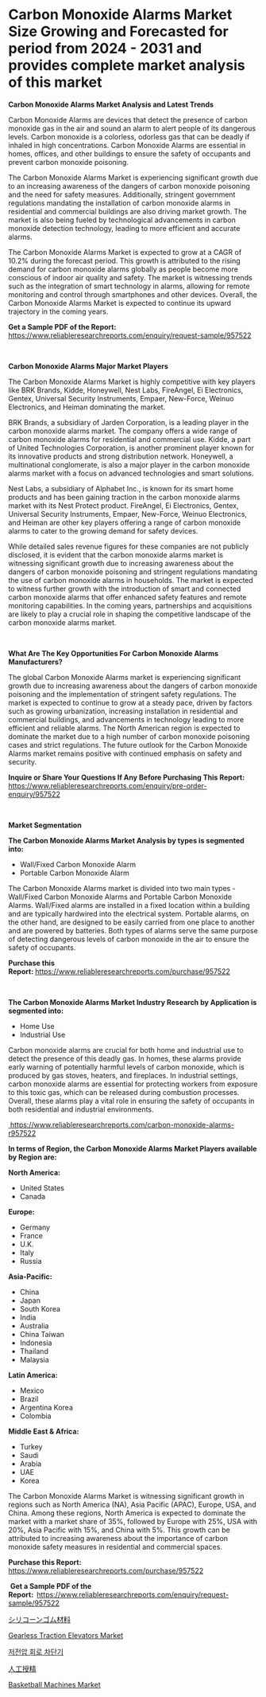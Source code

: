 <p><h1>Carbon Monoxide Alarms Market Size Growing and Forecasted for period from 2024 - 2031 and provides complete market analysis of this market</h1></p><p><strong>Carbon Monoxide Alarms Market Analysis and Latest Trends</strong></p>
<p><p>Carbon Monoxide Alarms are devices that detect the presence of carbon monoxide gas in the air and sound an alarm to alert people of its dangerous levels. Carbon monoxide is a colorless, odorless gas that can be deadly if inhaled in high concentrations. Carbon Monoxide Alarms are essential in homes, offices, and other buildings to ensure the safety of occupants and prevent carbon monoxide poisoning.</p><p>The Carbon Monoxide Alarms Market is experiencing significant growth due to an increasing awareness of the dangers of carbon monoxide poisoning and the need for safety measures. Additionally, stringent government regulations mandating the installation of carbon monoxide alarms in residential and commercial buildings are also driving market growth. The market is also being fueled by technological advancements in carbon monoxide detection technology, leading to more efficient and accurate alarms.</p><p>The Carbon Monoxide Alarms Market is expected to grow at a CAGR of 10.2% during the forecast period. This growth is attributed to the rising demand for carbon monoxide alarms globally as people become more conscious of indoor air quality and safety. The market is witnessing trends such as the integration of smart technology in alarms, allowing for remote monitoring and control through smartphones and other devices. Overall, the Carbon Monoxide Alarms Market is expected to continue its upward trajectory in the coming years.</p></p>
<p><strong>Get a Sample PDF of the Report:&nbsp;</strong> <a href="https://www.reliableresearchreports.com/enquiry/request-sample/957522">https://www.reliableresearchreports.com/enquiry/request-sample/957522</a></p>
<p>&nbsp;</p>
<p><strong>Carbon Monoxide Alarms Major Market Players</strong></p>
<p><p>The Carbon Monoxide Alarms Market is highly competitive with key players like BRK Brands, Kidde, Honeywell, Nest Labs, FireAngel, Ei Electronics, Gentex, Universal Security Instruments, Empaer, New-Force, Weinuo Electronics, and Heiman dominating the market.</p><p>BRK Brands, a subsidiary of Jarden Corporation, is a leading player in the carbon monoxide alarms market. The company offers a wide range of carbon monoxide alarms for residential and commercial use. Kidde, a part of United Technologies Corporation, is another prominent player known for its innovative products and strong distribution network. Honeywell, a multinational conglomerate, is also a major player in the carbon monoxide alarms market with a focus on advanced technologies and smart solutions.</p><p>Nest Labs, a subsidiary of Alphabet Inc., is known for its smart home products and has been gaining traction in the carbon monoxide alarms market with its Nest Protect product. FireAngel, Ei Electronics, Gentex, Universal Security Instruments, Empaer, New-Force, Weinuo Electronics, and Heiman are other key players offering a range of carbon monoxide alarms to cater to the growing demand for safety devices.</p><p>While detailed sales revenue figures for these companies are not publicly disclosed, it is evident that the carbon monoxide alarms market is witnessing significant growth due to increasing awareness about the dangers of carbon monoxide poisoning and stringent regulations mandating the use of carbon monoxide alarms in households. The market is expected to witness further growth with the introduction of smart and connected carbon monoxide alarms that offer enhanced safety features and remote monitoring capabilities. In the coming years, partnerships and acquisitions are likely to play a crucial role in shaping the competitive landscape of the carbon monoxide alarms market.</p></p>
<p>&nbsp;</p>
<p><strong>What Are The Key Opportunities For Carbon Monoxide Alarms Manufacturers?</strong></p>
<p><p>The global Carbon Monoxide Alarms market is experiencing significant growth due to increasing awareness about the dangers of carbon monoxide poisoning and the implementation of stringent safety regulations. The market is expected to continue to grow at a steady pace, driven by factors such as growing urbanization, increasing installation in residential and commercial buildings, and advancements in technology leading to more efficient and reliable alarms. The North American region is expected to dominate the market due to a high number of carbon monoxide poisoning cases and strict regulations. The future outlook for the Carbon Monoxide Alarms market remains positive with continued emphasis on safety and security.</p></p>
<p><strong>Inquire or Share Your Questions If Any Before Purchasing This Report:</strong> <a href="https://www.reliableresearchreports.com/enquiry/pre-order-enquiry/957522">https://www.reliableresearchreports.com/enquiry/pre-order-enquiry/957522</a></p>
<p>&nbsp;</p>
<p><strong>Market Segmentation</strong></p>
<p><strong>The Carbon Monoxide Alarms Market Analysis by types is segmented into:</strong></p>
<p><ul><li>Wall/Fixed Carbon Monoxide Alarm</li><li>Portable Carbon Monoxide Alarm</li></ul></p>
<p><p>The Carbon Monoxide Alarms market is divided into two main types - Wall/Fixed Carbon Monoxide Alarms and Portable Carbon Monoxide Alarms. Wall/Fixed alarms are installed in a fixed location within a building and are typically hardwired into the electrical system. Portable alarms, on the other hand, are designed to be easily carried from one place to another and are powered by batteries. Both types of alarms serve the same purpose of detecting dangerous levels of carbon monoxide in the air to ensure the safety of occupants.</p></p>
<p><strong>Purchase this Report:&nbsp;</strong><a href="https://www.reliableresearchreports.com/purchase/957522">https://www.reliableresearchreports.com/purchase/957522</a></p>
<p>&nbsp;</p>
<p><strong>The Carbon Monoxide Alarms Market Industry Research by Application is segmented into:</strong></p>
<p><ul><li>Home Use</li><li>Industrial Use</li></ul></p>
<p><p>Carbon monoxide alarms are crucial for both home and industrial use to detect the presence of this deadly gas. In homes, these alarms provide early warning of potentially harmful levels of carbon monoxide, which is produced by gas stoves, heaters, and fireplaces. In industrial settings, carbon monoxide alarms are essential for protecting workers from exposure to this toxic gas, which can be released during combustion processes. Overall, these alarms play a vital role in ensuring the safety of occupants in both residential and industrial environments.</p></p>
<p><a href="https://www.reliableresearchreports.com/carbon-monoxide-alarms-r957522">&nbsp;https://www.reliableresearchreports.com/carbon-monoxide-alarms-r957522</a></p>
<p><strong>In terms of Region, the Carbon Monoxide Alarms Market Players available by Region are:</strong></p>
<p>
    <p> <strong> North America: </strong>
        <ul>
            <li>United States</li>
            <li>Canada</li>
        </ul>
        </p> 
    <p> <strong> Europe: </strong>
        <ul>
            <li>Germany</li>
            <li>France</li>
            <li>U.K.</li>
            <li>Italy</li>
            <li>Russia</li>
        </ul>
        </p> 
    <p> <strong> Asia-Pacific: </strong>
        <ul>
            <li>China</li>
            <li>Japan</li>
            <li>South Korea</li>
            <li>India</li>
            <li>Australia</li>
            <li>China Taiwan</li>
            <li>Indonesia</li>
            <li>Thailand</li>
            <li>Malaysia</li>
        </ul>
        </p> 
    <p> <strong> Latin America: </strong>
        <ul>
            <li>Mexico</li>
            <li>Brazil</li>
            <li>Argentina Korea</li>
            <li>Colombia</li>
        </ul>
        </p> 
    <p> <strong> Middle East & Africa: </strong>
        <ul>
            <li>Turkey</li>
            <li>Saudi</li>
            <li>Arabia</li>
            <li>UAE</li>
            <li>Korea</li>
        </ul>
    </p>
    </p>
<p><p>The Carbon Monoxide Alarms Market is witnessing significant growth in regions such as North America (NA), Asia Pacific (APAC), Europe, USA, and China. Among these regions, North America is expected to dominate the market with a market share of 35%, followed by Europe with 25%, USA with 20%, Asia Pacific with 15%, and China with 5%. This growth can be attributed to increasing awareness about the importance of carbon monoxide safety measures in residential and commercial spaces.</p></p>
<p><strong>Purchase this Report: </strong><a href="https://www.reliableresearchreports.com/purchase/957522">https://www.reliableresearchreports.com/purchase/957522</a></p>
<p>&nbsp;<strong>Get a Sample PDF of the Report:&nbsp;&nbsp;</strong><a href="https://www.reliableresearchreports.com/enquiry/request-sample/957522">https://www.reliableresearchreports.com/enquiry/request-sample/957522</a></p>
<p><strong></strong></p>
<p><p><a href="https://github.com/joaejkdzgyljvo6/Market-Research-Report-List-1/blob/main/488123935095.md">シリコーンゴム材料</a></p><p><a href="https://github.com/gulaimolin/Market-Research-Report-List-4/blob/main/gearless-traction-elevators-market.md">Gearless Traction Elevators Market</a></p><p><a href="https://github.com/iansanftyord09878/Market-Research-Report-List-1/blob/main/265054132273.md">저전압 회로 차단기</a></p><p><a href="https://github.com/JaydaWisoky2014/Market-Research-Report-List-1/blob/main/709626235098.md">人工授精</a></p><p><a href="https://github.com/RoccoManning/Market-Research-Report-List-4/blob/main/basketball-machines-market.md">Basketball Machines Market</a></p></p>
